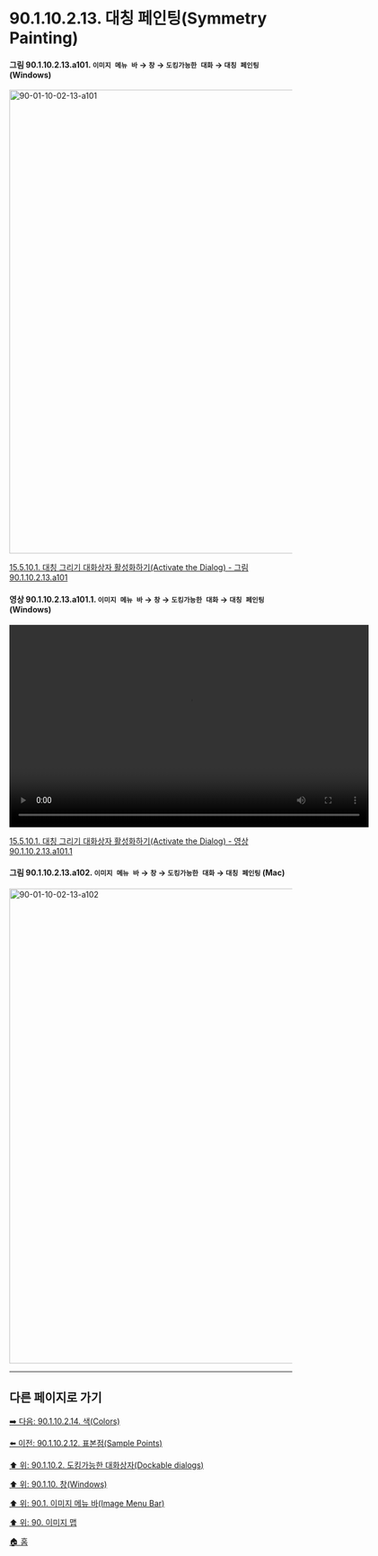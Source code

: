 # 90.1.10.2.13. 대칭 페인팅(Symmetry Painting)

<a id="90-01-10-02-13-a101"></a>

#### 그림 90.1.10.2.13.a101. `이미지 메뉴 바` → `창` → `도킹가능한 대화` → `대칭 페인팅` (Windows)
<img width="980" height="825" alt="90-01-10-02-13-a101" src="https://github.com/user-attachments/assets/c901fbfb-1d26-4d8c-a7bd-e30f6b112248" />

[15.5.10.1. 대칭 그리기 대화상자 활성화하기(Activate the Dialog) - 그림 90.1.10.2.13.a101](./15-05-10-01-activating_the_dialog.md#90-01-10-02-13-a101)

<a id="90-01-10-02-13-a101-01"></a>

#### 영상 90.1.10.2.13.a101.1. `이미지 메뉴 바` → `창` → `도킹가능한 대화` → `대칭 페인팅` (Windows)
<video controls="controls" width="640" height="360" src="https://github.com/user-attachments/assets/c81e3046-871c-4f4a-9ae6-1096afc11484"></video>

[15.5.10.1. 대칭 그리기 대화상자 활성화하기(Activate the Dialog) - 영상 90.1.10.2.13.a101.1](./15-05-10-01-activating_the_dialog.md#90-01-10-02-13-a101-01)

<a id="90-01-10-02-13-a102"></a>

#### 그림 90.1.10.2.13.a102. `이미지 메뉴 바` → `창` → `도킹가능한 대화` → `대칭 페인팅` (Mac)
<img width="980" height="845" alt="90-01-10-02-13-a102" src="https://github.com/user-attachments/assets/037bca3b-10cc-4460-85e3-68614f89a932" />

***

## 다른 페이지로 가기

[➡️ 다음: 90.1.10.2.14. 색(Colors)](./90-01-10-02-14-colors.md)

[⬅️ 이전: 90.1.10.2.12. 표본점(Sample Points)](./90-01-10-02-12-sample_points.md)

[⬆️ 위: 90.1.10.2. 도킹가능한 대화상자(Dockable dialogs)](./90-01-10-02-00-dockable_dialogs.md)

[⬆️ 위: 90.1.10. 창(Windows)](./90-01-10-00-windows.md)

[⬆️ 위: 90.1. 이미지 메뉴 바(Image Menu Bar)](./90-01-00-image-menu-bar.md)

[⬆️ 위: 90. 이미지 맵](./90-00-image-map.md)

[🏠 홈](./00-home.md)
